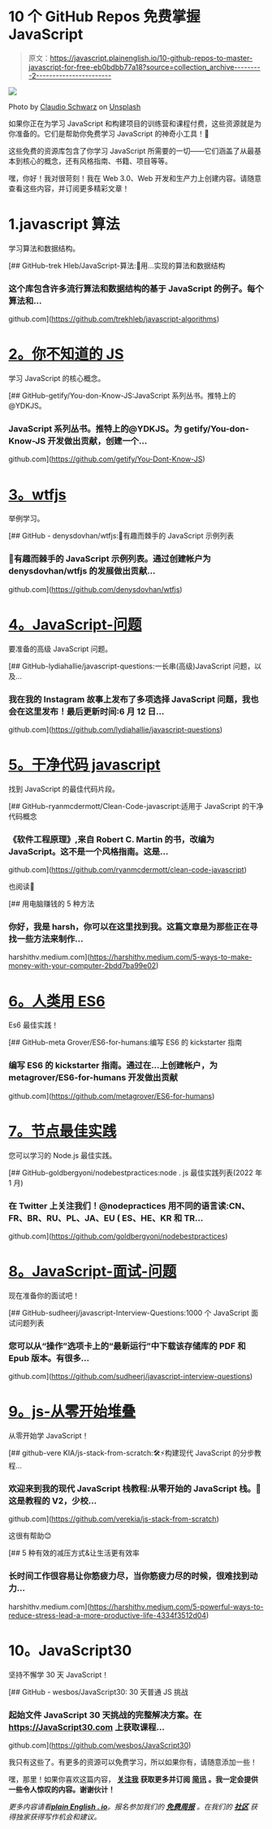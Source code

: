 # 10 个 GitHub Repos 免费掌握 JavaScript

> 原文：<https://javascript.plainenglish.io/10-github-repos-to-master-javascript-for-free-eb0bdbb77a18?source=collection_archive---------2----------------------->

![](img/c852940f00d8b59f3e9c6f8126051f39.png)

Photo by [Claudio Schwarz](https://unsplash.com/@purzlbaum?utm_source=medium&utm_medium=referral) on [Unsplash](https://unsplash.com?utm_source=medium&utm_medium=referral)

如果你正在为学习 JavaScript 和构建项目的训练营和课程付费，这些资源就是为你准备的。它们是帮助你免费学习 JavaScript 的神奇小工具！🚀

这些免费的资源库包含了你学习 JavaScript 所需要的一切——它们涵盖了从最基本到核心的概念，还有风格指南、书籍、项目等等。

嘿，你好！我对很苛刻！我在 Web 3.0、Web 开发和生产力上创建内容。请随意查看这些内容，并订阅更多精彩文章！

# 1.javascript 算法

学习算法和数据结构。

[](https://github.com/trekhleb/javascript-algorithms) [## GitHub-trek Hleb/JavaScript-算法:📝用…实现的算法和数据结构

### 这个库包含许多流行算法和数据结构的基于 JavaScript 的例子。每个算法和…

github.com](https://github.com/trekhleb/javascript-algorithms) 

# [2。你不知道的 JS](https://github.com/getify/You-Dont-Know-JS)

学习 JavaScript 的核心概念。

[](https://github.com/getify/You-Dont-Know-JS) [## GitHub-getify/You-don-Know-JS:JavaScript 系列丛书。推特上的@YDKJS。

### JavaScript 系列丛书。推特上的@YDKJS。为 getify/You-don-Know-JS 开发做出贡献，创建一个…

github.com](https://github.com/getify/You-Dont-Know-JS) 

# [3。wtfjs](https://github.com/denysdovhan/wtfjs)

举例学习。

[](https://github.com/denysdovhan/wtfjs) [## GitHub - denysdovhan/wtfjs:🤪有趣而棘手的 JavaScript 示例列表

### 🤪有趣而棘手的 JavaScript 示例列表。通过创建帐户为 denysdovhan/wtfjs 的发展做出贡献…

github.com](https://github.com/denysdovhan/wtfjs) 

# [4。JavaScript-问题](https://github.com/lydiahallie/javascript-questions)

要准备的高级 JavaScript 问题。

[](https://github.com/lydiahallie/javascript-questions) [## GitHub-lydiahallie/javascript-questions:一长串(高级)JavaScript 问题，以及…

### 我在我的 Instagram 故事上发布了多项选择 JavaScript 问题，我也会在这里发布！最后更新时间:6 月 12 日…

github.com](https://github.com/lydiahallie/javascript-questions) 

# [5。干净代码 javascript](https://github.com/ryanmcdermott/clean-code-javascript)

找到 JavaScript 的最佳代码片段。

[](https://github.com/ryanmcdermott/clean-code-javascript) [## GitHub-ryanmcdermott/Clean-Code-javascript:适用于 JavaScript 的干净代码概念

### 《软件工程原理》,来自 Robert C. Martin 的书，改编为 JavaScript。这不是一个风格指南。这是…

github.com](https://github.com/ryanmcdermott/clean-code-javascript) 

也阅读📌

[](https://harshithv.medium.com/5-ways-to-make-money-with-your-computer-2bdd7ba99e02) [## 用电脑赚钱的 5 种方法

### 你好，我是 harsh，你可以在这里找到我。这篇文章是为那些正在寻找一些方法来制作…

harshithv.medium.com](https://harshithv.medium.com/5-ways-to-make-money-with-your-computer-2bdd7ba99e02) 

# [6。人类用 ES6](https://github.com/metagrover/ES6-for-humans)

Es6 最佳实践！

[](https://github.com/metagrover/ES6-for-humans) [## GitHub-meta Grover/ES6-for-humans:编写 ES6 的 kickstarter 指南

### 编写 ES6 的 kickstarter 指南。通过在…上创建帐户，为 metagrover/ES6-for-humans 开发做出贡献

github.com](https://github.com/metagrover/ES6-for-humans) 

# [7。节点最佳实践](https://github.com/goldbergyoni/nodebestpractices)

您可以学习的 Node.js 最佳实践。

[](https://github.com/goldbergyoni/nodebestpractices) [## GitHub-goldbergyoni/nodebestpractices:node . js 最佳实践列表(2022 年 1 月)

### 在 Twitter 上关注我们！@nodepractices 用不同的语言读:CN、FR、BR、RU、PL、JA、EU ( ES、HE、KR 和 TR…

github.com](https://github.com/goldbergyoni/nodebestpractices) 

# [8。JavaScript-面试-问题](https://github.com/sudheerj/javascript-interview-questions)

现在准备你的面试吧！

[](https://github.com/sudheerj/javascript-interview-questions) [## GitHub-sudheerj/javascript-Interview-Questions:1000 个 JavaScript 面试问题列表

### 您可以从“操作”选项卡上的“最新运行”中下载该存储库的 PDF 和 Epub 版本。有很多…

github.com](https://github.com/sudheerj/javascript-interview-questions) 

# [9。js-从零开始堆叠](https://github.com/verekia/js-stack-from-scratch)

从零开始学 JavaScript！

[](https://github.com/verekia/js-stack-from-scratch) [## github-vere KIA/js-stack-from-scratch:🛠️⚡构建现代 JavaScript 的分步教程…

### 欢迎来到我的现代 JavaScript 栈教程:从零开始的 JavaScript 栈。🎉这是教程的 V2，少校…

github.com](https://github.com/verekia/js-stack-from-scratch) 

这很有帮助😊

[](https://harshithv.medium.com/5-powerful-ways-to-reduce-stress-lead-a-more-productive-life-4334f3512d04) [## 5 种有效的减压方式&让生活更有效率

### 长时间工作很容易让你筋疲力尽，当你筋疲力尽的时候，很难找到动力…

harshithv.medium.com](https://harshithv.medium.com/5-powerful-ways-to-reduce-stress-lead-a-more-productive-life-4334f3512d04) 

# 10。JavaScript30

坚持不懈学 30 天 JavaScript！

[](https://github.com/wesbos/JavaScript30) [## GitHub - wesbos/JavaScript30: 30 天普通 JS 挑战

### 起始文件 JavaScript 30 天挑战的完整解决方案。在 https://JavaScript30.com 上获取课程…

github.com](https://github.com/wesbos/JavaScript30) 

我只有这些了。有更多的资源可以免费学习，所以如果你有，请随意添加一些！

嘿，那里！如果你喜欢这篇内容， [**关注我**](https://medium.com/@harshithv) **获取更多并订阅** [**简讯**](https://harshithv.medium.com/subscribe) **。我一定会提供一些令人惊叹的内容。谢谢伙计！**

*更多内容请看*[***plain English . io***](http://plainenglish.io/)*。报名参加我们的* [***免费周报***](http://newsletter.plainenglish.io/) *。在我们的* [***社区***](https://discord.gg/GtDtUAvyhW) *获得独家获得写作机会和建议。*